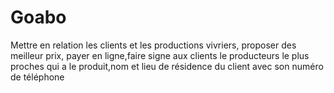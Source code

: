 # Goabo
Mettre en relation les clients et les productions vivriers, proposer des meilleur prix, payer en ligne,faire signe aux clients le producteurs le plus proches qui a le produit,nom et lieu de résidence du client avec son numéro de téléphone 
